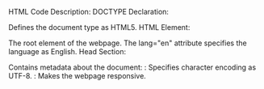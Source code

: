 HTML Code Description:
DOCTYPE Declaration:

Defines the document type as HTML5.
HTML Element:

The root element of the webpage. The lang="en" attribute specifies the language as English.
Head Section:

Contains metadata about the document:
<meta charset="UTF-8">: Specifies character encoding as UTF-8.
<meta name="viewport" content="width=device-width, initial-scale=1.0">: Makes the webpage responsive.
<title>: Sets the title displayed in the browser tab.
<link rel="stylesheet" href="fc.css">: Links to an external CSS file for styling.
Body Section:

Contains the visible content of the webpage.
Header:

Displays the title "MASTER MIND" at the top of the page.
Container Section:

Wraps the main content, including a slogan and a form for user registration.
Slogan:

Displays the text "Your Success Starts Here!" below the header.
Registration Form:

A form with fields for username, mobile number, and email, along with a submit button. Submitting the form redirects to a new webpage (specified by action="submit_form.html").
Footer:

Displays a simple footer with a link to the website.
CSS Code Description:
Body Styles:

Sets the overall look of the webpage:
Font, background image, centering of content, and layout.
Header Styles:

Styles the header with a semi-transparent green background, white text, and positioning at the top of the page.
Container Styles:

Sets the layout for the main content, using flexbox for alignment and spacing.
Slogan Styles:

Defines the appearance of the slogan text, including color, size, and alignment.
Form Styles:

Styles the registration form, including its background, size, and layout within the container.
Input Field Styles:

Styles the text, mobile number, and email input fields with padding, width, and placeholder text color.
Button Styles:

Styles the submit button, including background color, text color, and hover effects.
